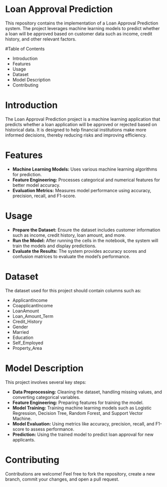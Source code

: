 # Loan Approval Prediction
This repository contains the implementation of a Loan Approval Prediction system. The project leverages machine learning models to predict whether a loan will be approved based on customer data such as income, credit history, and other relevant factors.

#Table of Contents
* Introduction
* Features
* Usage
* Dataset
* Model Description
* Contributing

# Introduction
The Loan Approval Prediction project is a machine learning application that predicts whether a loan application will be approved or rejected based on historical data. It is designed to help financial institutions make more informed decisions, thereby reducing risks and improving efficiency.

# Features
* **Machine Learning Models:** Uses various machine learning algorithms for prediction.
* **Feature Engineering:** Processes categorical and numerical features for better model accuracy.
* **Evaluation Metrics:** Measures model performance using accuracy, precision, recall, and F1-score.

# Usage
* **Prepare the Dataset:** Ensure the dataset includes customer information such as income, credit history, loan amount, and more.
* **Run the Model:** After running the cells in the notebook, the system will train the models and display predictions.
* **Evaluate the Results:** The system provides accuracy scores and confusion matrices to evaluate the model’s performance.
  
# Dataset
The dataset used for this project should contain columns such as:

* ApplicantIncome
* CoapplicantIncome
* LoanAmount
* Loan_Amount_Term
* Credit_History
* Gender
* Married
* Education
* Self_Employed
* Property_Area
  
# Model Description
This project involves several key steps:

* **Data Preprocessing:** Cleaning the dataset, handling missing values, and converting categorical variables.
* **Feature Engineering:** Preparing features for training the model.
* **Model Training:** Training machine learning models such as Logistic Regression, Decision Tree, Random Forest, and Support Vector Machine.
* **Model Evaluation:** Using metrics like accuracy, precision, recall, and F1-score to assess performance.
* **Prediction:** Using the trained model to predict loan approval for new applicants.

# Contributing
Contributions are welcome! Feel free to fork the repository, create a new branch, commit your changes, and open a pull request.
